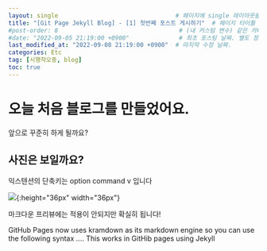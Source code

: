 ```yaml
---
layout: single                                 # 페이지에 single 레이아웃을 적용
title: "[Git Page Jekyll Blog] - [1] 첫번째 포스트 게시하기"  # 페이지 타이틀
#post-order: 8                                  # (내 커스텀 변수) 같은 카테고리 내 정렬 순서
#date: "2022-09-05 21:19:00 +0900"              # 최초 포스팅 날짜. 별도 정렬 순서가 없으면 이 값으로 정렬됨. 파일명에 기록되어있다면 생략 가능.
last_modified_at: "2022-09-08 21:19:00 +0900"  # 마지막 수정 날짜.
categories: Etc
tag: [시행착오중, blog]
toc: true
---
```


# 오늘 처음 블로그를 만들었어요.
앞으로 꾸준히 하게 될까요?

## 사진은 보일까요?
익스텐션의 단축키는 option command v 입니다

![](../images/2022-09-04-first/2022-09-06-23-10-30.png){:height="36px" width="36px"}

마크다운 프리뷰에는 적용이 안되지만 확실히 됩니다!

GitHub Pages now uses kramdown as its markdown engine so you can use the following syntax ....
This works in GitHib pages using Jekyll